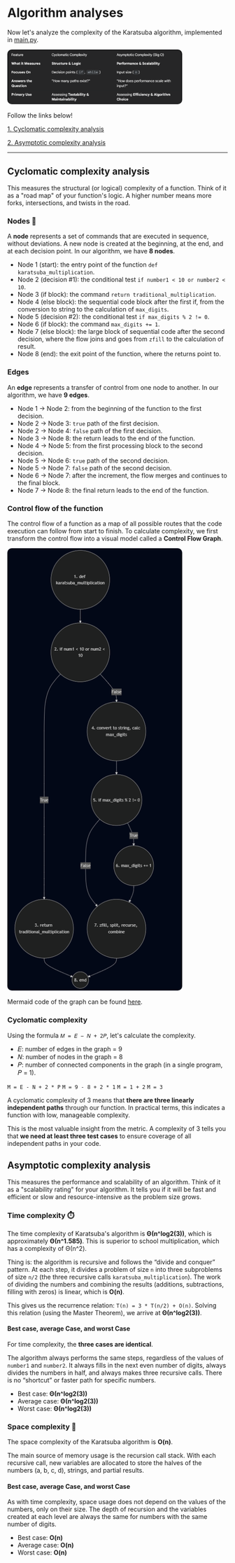 # Algorithm analyses
Now let's analyze the complexity of the Karatsuba algorithm, implemented in [main.py](code/main.py).

<img width="400" alt="Complexity summary" src="images/complexitySummary.png" style="border-radius: 10px"/>

Follow the links below!

[1. Cyclomatic complexity analysis](#cyclomatic-complexity-analysis)

[2. Asymptotic complexity analysis](#asymptotic-complexity-analysis)

---

## Cyclomatic complexity analysis
This measures the structural (or logical) complexity of a function. Think of it as a "road map" of your function's logic. A higher number means more forks, intersections, and twists in the road.

### Nodes 🧠
A **node** represents a set of commands that are executed in sequence, without deviations. A new node is created at the beginning, at the end, and at each decision point. In our algorithm, we have **8 nodes**.

- Node 1 (start): the entry point of the function `def karatsuba_multiplication`.
- Node 2 (decision #1): the conditional test `if number1 < 10 or number2 < 10`.
- Node 3 (if block): the command `return traditional_multiplication`.
- Node 4 (else block): the sequential code block after the first if, from the conversion to string to the calculation of `max_digits`.
- Node 5 (decision #2): the conditional test `if max_digits % 2 != 0`.
- Node 6 (if block): the command `max_digits += 1`.
- Node 7 (else block): the large block of sequential code after the second decision, where the flow joins and goes from `zfill` to the calculation of result.
- Node 8 (end): the exit point of the function, where the returns point to.

### Edges
An **edge** represents a transfer of control from one node to another. In our algorithm, we have **9 edges**.

- Node 1 → Node 2: from the beginning of the function to the first decision.
- Node 2 → Node 3: `true` path of the first decision.
- Node 2 → Node 4: `false` path of the first decision.
- Node 3 → Node 8: the return leads to the end of the function.
- Node 4 → Node 5: from the first processing block to the second decision.
- Node 5 → Node 6: `true` path of the second decision.
- Node 5 → Node 7: `false` path of the second decision.
- Node 6 → Node 7: after the increment, the flow merges and continues to the final block.
- Node 7 → Node 8: the final return leads to the end of the function.

### Control flow of the function
The control flow of a function as a map of all possible routes that the code execution can follow from start to finish. To calculate complexity, we first transform the control flow into a visual model called a **Control Flow Graph**.

<img width="400" alt="Graph" src="images/graph.png" style="border-radius: 10px"/>

Mermaid code of the graph can be found [here](./mermaid-graph.md).
  
### Cyclomatic complexity
Using the formula `𝑀 = 𝐸 − 𝑁 + 2𝑃`, let's calculate the complexity. 

- 𝐸: number of edges in the graph = 9 
- 𝑁: number of nodes in the graph = 8
- 𝑃: number of connected components in the graph (in a single program, 𝑃 = 1). 

`M = E - N + 2 * P`
`M = 9 - 8 + 2 * 1`
`M = 1 + 2` 
`M = 3`

A cyclomatic complexity of 3 means that **there are three linearly independent paths** through our function. In practical terms, this indicates a function with low, manageable complexity.

This is the most valuable insight from the metric. A complexity of 3 tells you that **we need at least three test cases** to ensure coverage of all independent paths in your code.

## Asymptotic complexity analysis
This measures the performance and scalability of an algorithm. Think of it as a "scalability rating" for your algorithm. It tells you if it will be fast and efficient or slow and resource-intensive as the problem size grows.

### Time complexity ⏱️
The time complexity of Karatsuba's algorithm is **Θ(n^log2(3))**, which is approximately **Θ(n^1.585)**. This is superior to school multiplication, which has a complexity of Θ(n^2).

Thing is: the algorithm is recursive and follows the “divide and conquer” pattern. At each step, it divides a problem of size `n` into three subproblems of size `n/2` (the three recursive calls `karatsuba_multiplication`). The work of dividing the numbers and combining the results (additions, subtractions, filling with zeros) is linear, which is **O(n)**.

This gives us the recurrence relation: `T(n) = 3 * T(n/2) + O(n)`. Solving this relation (using the Master Theorem), we arrive at **Θ(n^log2(3))**.

#### Best case, average Case, and worst Case
For time complexity, the **three cases are identical**.

The algorithm always performs the same steps, regardless of the values of `number1` and `number2`. It always fills in the next even number of digits, always divides the numbers in half, and always makes three recursive calls. There is no “shortcut” or faster path for specific numbers.

- Best case: **Θ(n^log2(3))**
- Average case: **Θ(n^log2(3))**
- Worst case: **Θ(n^log2(3))**

### Space complexity 💾
The space complexity of the Karatsuba algorithm is **O(n)**.

The main source of memory usage is the recursion call stack. With each recursive call, new variables are allocated to store the halves of the numbers (a, b, c, d), strings, and partial results. 

#### Best case, average Case, and worst Case
As with time complexity, space usage does not depend on the values of the numbers, only on their size. The depth of recursion and the variables created at each level are always the same for numbers with the same number of digits.

- Best case: **O(n)**
- Average case: **O(n)**
- Worst case: **O(n)**